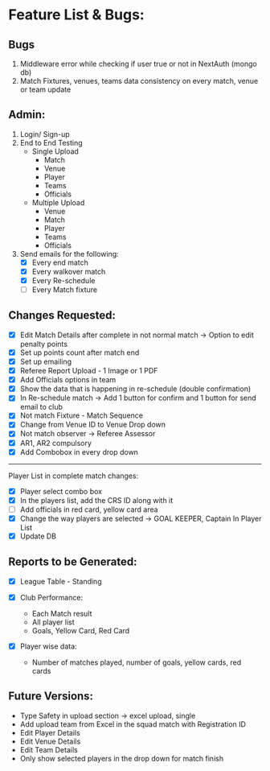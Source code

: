 # Feature List & Bugs:

## Bugs

1. Middleware error while checking if user true or not in NextAuth (mongo db)
2. Match Fixtures, venues, teams data consistency on every match, venue or team update

## Admin:

1. Login/ Sign-up
2. End to End Testing
   - Single Upload
     - Match
     - Venue
     - Player
     - Teams
     - Officials
   - Multiple Upload
     - Venue
     - Match
     - Player
     - Teams
     - Officials
3. Send emails for the following:
   - [x] Every end match
   - [x] Every walkover match
   - [x] Every Re-schedule
   - [ ] Every Match fixture

## Changes Requested:

- [x] Edit Match Details after complete in not normal match -> Option to edit penalty points
- [x] Set up points count after match end
- [x] Set up emailing
- [x] Referee Report Upload - 1 Image or 1 PDF
- [x] Add Officials options in team
- [x] Show the data that is happening in re-schedule (double confirmation)
- [x] In Re-schedule match -> Add 1 button for confirm and 1 button for send email to club
- [x] Not match Fixture - Match Sequence
- [x] Change from Venue ID to Venue Drop down
- [x] Not match observer -> Referee Assessor
- [x] AR1, AR2 compulsory
- [x] Add Combobox in every drop down

---

Player List in complete match changes:

- [x] Player select combo box
- [x] In the players list, add the CRS ID along with it
- [ ] Add officials in red card, yellow card area
- [x] Change the way players are selected -> GOAL KEEPER, Captain In Player List
- [x] Update DB

## Reports to be Generated:

- [x] League Table - Standing
- [x] Club Performance:

  - Each Match result
  - All player list
  - Goals, Yellow Card, Red Card

- [x] Player wise data:
  - Number of matches played, number of goals, yellow cards, red cards

## Future Versions:

- Type Safety in upload section -> excel upload, single
- Add upload team from Excel in the squad match with Registration ID
- Edit Player Details
- Edit Venue Details
- Edit Team Details
- Only show selected players in the drop down for match finish
